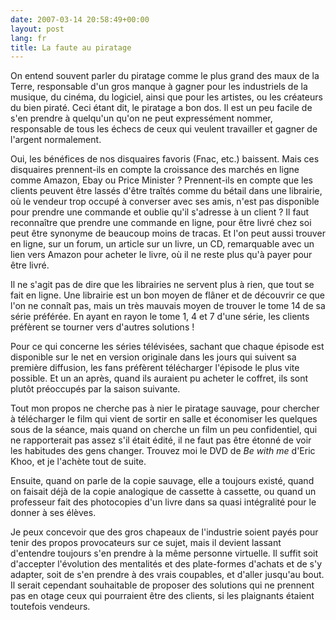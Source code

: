 ```yaml
---
date: 2007-03-14 20:58:49+00:00
layout: post
lang: fr
title: La faute au piratage
---
```


On entend souvent parler du piratage comme le plus grand des maux de la Terre, responsable d'un gros manque à gagner pour les industriels de la musique, du cinéma, du logiciel, ainsi que pour les artistes, ou les créateurs du bien piraté. Ceci étant dit, le piratage a bon dos. Il est un peu facile de s'en prendre à quelqu'un qu'on ne peut expressément nommer, responsable de tous les échecs de ceux qui veulent travailler et gagner de l'argent normalement.

Oui, les bénéfices de nos disquaires favoris (Fnac, etc.) baissent. Mais ces disquaires prennent-ils en compte la croissance des marchés en ligne comme Amazon, Ebay ou Price Minister ? Prennent-ils en compte que les clients peuvent être lassés d'être traîtés comme du bétail dans une librairie, où le vendeur trop occupé à converser avec ses amis, n'est pas disponible pour prendre une commande et oublie qu'il s'adresse à un client ?
Il faut reconnaître que prendre une commande en ligne, pour être livré chez soi peut être synonyme de beaucoup moins de tracas. Et l'on peut aussi trouver en ligne, sur un forum, un article sur un livre, un CD, remarquable avec un lien vers Amazon pour acheter le livre, où il ne reste plus qu'à payer pour être livré.

Il ne s'agit pas de dire que les librairies ne servent plus à rien, que tout se fait en ligne. Une librairie est un bon moyen de flâner et de découvrir ce que l'on ne connaît pas, mais un très mauvais moyen de trouver le tome 14 de sa série préférée. En ayant en rayon le tome 1, 4 et 7 d'une série, les clients préfèrent se tourner vers d'autres solutions !

Pour ce qui concerne les séries télévisées, sachant que chaque épisode est disponible sur le net en version originale dans les jours qui suivent sa première diffusion, les fans préfèrent télécharger l'épisode le plus vite possible. Et un an après, quand ils auraient pu acheter le coffret, ils sont plutôt préoccupés par la saison suivante.

Tout mon propos ne cherche pas à nier le piratage sauvage, pour chercher à télécharger le film qui vient de sortir en salle et économiser les quelques sous de la séance, mais quand on cherche un film un peu confidentiel, qui ne rapporterait pas assez s'il était édité, il ne faut pas être étonné de voir les habitudes des gens changer.
Trouvez moi le DVD de _Be with me_ d'Eric Khoo, et je l'achète tout de suite.

Ensuite, quand on parle de la copie sauvage, elle a toujours existé, quand on faisait déjà de la copie analogique de cassette à cassette, ou quand un professeur fait des photocopies d'un livre dans sa quasi intégralité pour le donner à ses élèves.

Je peux concevoir que des gros chapeaux de l'industrie soient payés pour tenir des propos provocateurs sur ce sujet, mais il devient lassant d'entendre toujours s'en prendre à la même personne virtuelle. Il suffit soit d'accepter l'évolution des mentalités et des plate-formes d'achats et de s'y adapter, soit de s'en prendre à des vrais coupables, et d'aller jusqu'au bout. Il serait cependant souhaitable de proposer des solutions qui ne prennent pas en otage ceux qui pourraient être des clients, si les plaignants étaient toutefois vendeurs.

